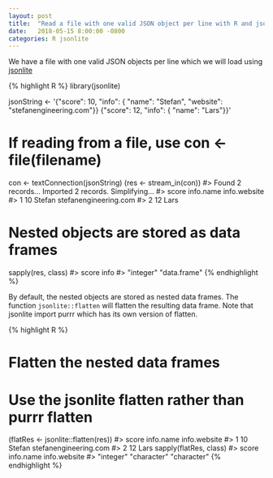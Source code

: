 ```yaml
---
layout: post
title:  "Read a file with one valid JSON object per line with R and jsonlite"
date:   2018-05-15 8:00:00 -0800
categories: R jsonlite
---
```


We have a file with one valid JSON objects per line which we will load using [jsonlite](https://cran.r-project.org/web/packages/jsonlite/index.html)

{% highlight R %}
library(jsonlite)

jsonString <- '{"score": 10, "info": { "name": "Stefan", "website": "stefanengineering.com"}}
{"score": 12, "info": { "name": "Lars"}}'
# If reading from a file, use con <- file(filename)
con <- textConnection(jsonString)
(res <- stream_in(con))
#>
 Found 2 records...
 Imported 2 records. Simplifying...
#>   score info.name          info.website
#> 1    10    Stefan stefanengineering.com
#> 2    12      Lars                  <NA>
# Nested objects are stored as data frames
sapply(res, class)
#>        score         info
#>    "integer" "data.frame"
{% endhighlight %}

By default, the nested objects are stored as nested data frames.
The function `jsonlite::flatten` will flatten the resulting data frame.
Note that jsonlite import purrr which has its own version of flatten.

{% highlight R %}
# Flatten the nested data frames
# Use the jsonlite flatten rather than purrr flatten
(flatRes <- jsonlite::flatten(res))
#>   score info.name          info.website
#> 1    10    Stefan stefanengineering.com
#> 2    12      Lars                  <NA>
sapply(flatRes, class)
#>        score    info.name info.website
#>    "integer"  "character"  "character"
{% endhighlight %}
